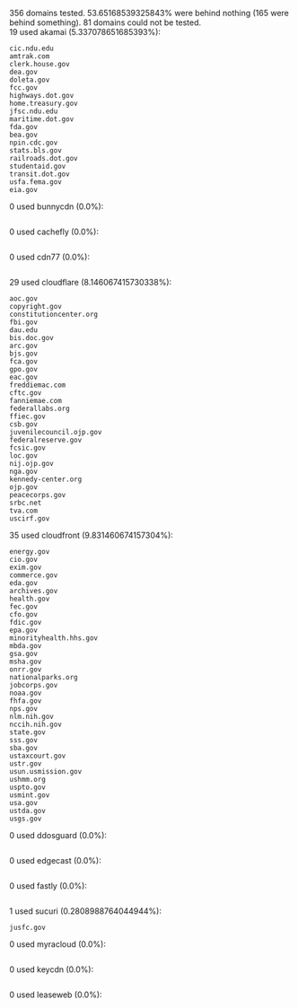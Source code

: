 356 domains tested. 53.65168539325843% were behind nothing (165 were behind something). 81 domains could not be tested.<br>
19 used akamai (5.337078651685393%):
```
cic.ndu.edu
amtrak.com
clerk.house.gov
dea.gov
doleta.gov
fcc.gov
highways.dot.gov
home.treasury.gov
jfsc.ndu.edu
maritime.dot.gov
fda.gov
bea.gov
npin.cdc.gov
stats.bls.gov
railroads.dot.gov
studentaid.gov
transit.dot.gov
usfa.fema.gov
eia.gov
```

0 used bunnycdn (0.0%):
```

```

0 used cachefly (0.0%):
```

```

0 used cdn77 (0.0%):
```

```

29 used cloudflare (8.146067415730338%):
```
aoc.gov
copyright.gov
constitutioncenter.org
fbi.gov
dau.edu
bis.doc.gov
arc.gov
bjs.gov
fca.gov
gpo.gov
eac.gov
freddiemac.com
cftc.gov
fanniemae.com
federallabs.org
ffiec.gov
csb.gov
juvenilecouncil.ojp.gov
federalreserve.gov
fcsic.gov
loc.gov
nij.ojp.gov
nga.gov
kennedy-center.org
ojp.gov
peacecorps.gov
srbc.net
tva.com
uscirf.gov
```

35 used cloudfront (9.831460674157304%):
```
energy.gov
cio.gov
exim.gov
commerce.gov
eda.gov
archives.gov
health.gov
fec.gov
cfo.gov
fdic.gov
epa.gov
minorityhealth.hhs.gov
mbda.gov
gsa.gov
msha.gov
onrr.gov
nationalparks.org
jobcorps.gov
noaa.gov
fhfa.gov
nps.gov
nlm.nih.gov
nccih.nih.gov
state.gov
sss.gov
sba.gov
ustaxcourt.gov
ustr.gov
usun.usmission.gov
ushmm.org
uspto.gov
usmint.gov
usa.gov
ustda.gov
usgs.gov
```

0 used ddosguard (0.0%):
```

```

0 used edgecast (0.0%):
```

```

0 used fastly (0.0%):
```

```

1 used sucuri (0.2808988764044944%):
```
jusfc.gov
```

0 used myracloud (0.0%):
```

```

0 used keycdn (0.0%):
```

```

0 used leaseweb (0.0%):
```

```
